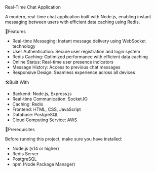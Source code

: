 Real-Time Chat Application

A modern, real-time chat application built with Node.js, enabling instant messaging between users with efficient data caching using Redis.

🚀Features

- Real-time Messaging: Instant message delivery using WebSocket technology
- User Authentication: Secure user registration and login system
- Redis Caching: Optimized performance with efficient data caching
- Online Status: Real-time user presence indicators
- Message History: Access to previous chat messages
- Responsive Design: Seamless experience across all devices

🛠️Built With

- Backend: Node.js, Express.js
- Real-time Communication: Socket.IO
- Caching: Redis
- Frontend: HTML, CSS, JavaScript
- Database: PostgreSQL
- Cloud Computing Service: AWS

📝Prerequisites

Before running this project, make sure you have installed:

- Node.js (v14 or higher)
- Redis Server
- PostgreSQL
- npm (Node Package Manager)
